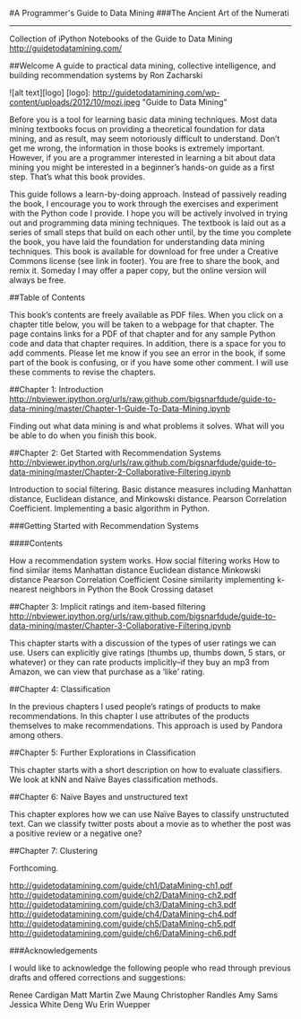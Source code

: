 #A Programmer's Guide to Data Mining
###The Ancient Art of the Numerati
________________________________

Collection of iPython Notebooks of the Guide to Data Mining http://guidetodatamining.com/

##Welcome
A guide to practical data mining, collective intelligence, and building recommendation systems by Ron Zacharski

![alt text][logo]
[logo]: http://guidetodatamining.com/wp-content/uploads/2012/10/mozi.jpeg "Guide to Data Mining"


Before you is a tool for learning basic data mining techniques. Most data mining textbooks focus on providing a theoretical foundation for data mining, and as result, may seem notoriously difficult to understand. Don’t get me wrong, the information in those books is extremely important. However, if you are a programmer interested in learning a bit about data mining you might be interested in a beginner’s hands-on guide as a first step. That’s what this book provides.

This guide follows a learn-by-doing approach. Instead of passively reading the book, I encourage you to work through the exercises and experiment with the Python code I provide. I hope you will be actively involved in trying out and programming data mining techniques. The textbook is laid out as a series of small steps that build on each other until, by the time you complete the book, you have laid the foundation for understanding data mining techniques. This book is available for download for free under a Creative Commons license (see link in footer). You are free to share the book, and remix it. Someday I may offer a paper copy, but the online version will always be free.

 

##Table of Contents

This book’s contents are freely available as PDF files. When you click on a chapter title below, you will be taken to a webpage for that chapter. The page contains links for a PDF of that chapter and for any sample Python code and data that chapter requires. In addition, there is a space for you to add comments. Please let me know if you see an error in the book, if some part of the book is confusing, or if you have some other comment. I will use these comments to revise the chapters.

##Chapter 1: Introduction 
http://nbviewer.ipython.org/urls/raw.github.com/bigsnarfdude/guide-to-data-mining/master/Chapter-1-Guide-To-Data-Mining.ipynb

Finding out what data mining is and what problems it solves. What will you be able to do when you finish this book.

##Chapter 2: Get Started with Recommendation Systems
http://nbviewer.ipython.org/urls/raw.github.com/bigsnarfdude/guide-to-data-mining/master/Chapter-2-Collaborative-Filtering.ipynb

Introduction to social filtering. Basic distance measures including Manhattan distance, Euclidean distance, and Minkowski distance. Pearson Correlation Coefficient. Implementing a basic algorithm in Python.

###Getting Started with Recommendation Systems

####Contents

How a recommendation system works.
How social filtering works
How to find similar items
Manhattan distance
Euclidean distance
Minkowski distance
Pearson Correlation Coefficient
Cosine similarity
implementing k-nearest neighbors in Python
the Book Crossing dataset

##Chapter 3: Implicit ratings and item-based filtering
http://nbviewer.ipython.org/urls/raw.github.com/bigsnarfdude/guide-to-data-mining/master/Chapter-3-Collaborative-Filtering.ipynb

This chapter starts with a discussion of the types of user ratings we can use. Users can explicitly give ratings (thumbs up, thumbs down, 5 stars, or whatever) or they can rate products implicitly–if they buy an mp3 from Amazon, we can view that purchase as a ‘like’ rating.

##Chapter 4: Classification

In the previous chapters I used people’s ratings of products to make recommendations. In this chapter I use attributes of the products themselves to make recommendations. This approach is used by Pandora among others.

##Chapter 5: Further Explorations in Classification

This chapter starts with a short description on how to evaluate classifiers. We look at kNN and Naïve Bayes classification methods.

##Chapter 6: Naïve Bayes and unstructured text

This chapter explores how we can use Naïve Bayes to classify unstructuted text. Can we classify twitter posts about a movie as to whether the post was a positive review or a negative one?

##Chapter 7: Clustering

Forthcoming.

http://guidetodatamining.com/guide/ch1/DataMining-ch1.pdf
http://guidetodatamining.com/guide/ch2/DataMining-ch2.pdf
http://guidetodatamining.com/guide/ch3/DataMining-ch3.pdf
http://guidetodatamining.com/guide/ch4/DataMining-ch4.pdf
http://guidetodatamining.com/guide/ch5/DataMining-ch5.pdf
http://guidetodatamining.com/guide/ch6/DataMining-ch6.pdf


###Acknowledgements

I would like to acknowledge the following people who read through previous drafts and offered corrections and suggestions:

Renee Cardigan
Matt Martin
Zwe Maung
Christopher Randles
Amy Sams
Jessica White
Deng Wu
Erin Wuepper
